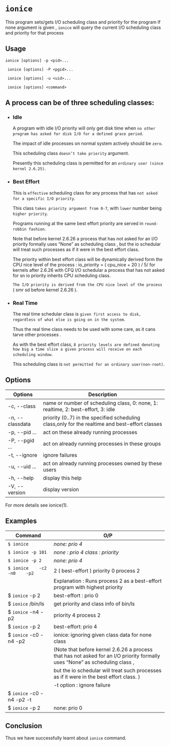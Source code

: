 # `ionice`

This program sets/gets I/O scheduling class and priority for the program If none argument is given , `ionice` will query the current I/O scheduling class and priority for that process

## Usage

 `ionice [options] -p <pid>...`
 
` ionice [options] -P <pgid>...`

` ionice [options] -u <uid>...`

` ionice [options] <command>`


## A process can be of three scheduling classes:
- ### Idle
		
	A program with idle I/O priority will only get disk time when `no other program has asked for disk I/O for a defined grace period`.
	
	The impact of idle processes on normal system actively should be `zero`.
	
	This scheduling class `doesn’t take priority` argument.
	
	Presently this scheduling class is permitted for an `ordinary user (since kernel 2.6.25)`.
- ### Best Effort
		
	This is `effective` scheduling class for any process that has `not asked for a specific I/O priority`.
	
	This class `takes priority argument from 0-7`, with `lower` number being `higher priority`.
	
	Programs running at the same best effort priority are served in `round- robbin fashion`.
	
	Note that before kernel 2.6.26  a process that has not asked for an I/O priority formally uses “None” as scheduling class , but the io schedular will treat such processes as if it were in the best effort class. 
	
	The priority within best effort class will be dynamically derived form the CPU nice level of the process : io_priority = ( cpu_nice + 20 ) / 5/
	for kernels after 2.6.26 with CFQ I/O schedular a process that has not asked for sn io priority inherits CPU scheduling class.
	
	`The I/O priority is derived from the CPU nice level of the process` ( smr sd before kernel 2.6.26 ).

- ### Real Time
		
	The real time schedular class is `given first access to disk, regardless of what else is going on in the system`.
	
	Thus the real time class needs to be used with some care, as it cans tarve other processes .
	
	As with the best effort class, `8 priority levels are defined denoting how big a time slice a given process will receive on each scheduling window`.	
	
	This scheduling class is `not permitted for an ordinary user(non-root)`.

## Options
| Options | Description |
|---|---|
| -c, --class <class>   | name or number of scheduling class, 0: none, 1: realtime, 2: best-effort, 3: idle|
| -n, --classdata <num> | priority (0..7) in the specified scheduling class,only for the realtime and best-effort classes|
| -p, --pid <pid>...    | act on these already running processes|
| -P, --pgid <pgrp>...  | act on already running processes in these groups|
| -t, --ignore          | ignore failures|
| -u, --uid <uid>...    | act on already running processes owned by these users|
| -h, --help            | display this help|
| -V, --version         | display version|

For more details see ionice(1).


## Examples
| Command | O/P |
|---|---|	
|`$ ionice` |*none: prio 4*|
|`$ ionice -p 101`|*none : prio 4* *class : priority*|
|`$ ionice -p 2` |*none: prio 4*|
|`$ ionice    -c2    -n0    -p2`|2 ( best-effort )	priority 0	process 2 |
||Explanation :	 Runs process 2 as a best-effort program with highest priority|
|$ `ionice` -p 2|best-effort : prio 0|
|$ `ionice` /bin/ls|get priority and class info of bin/ls |
|$ `ionice` -n4 -p2|priority 4	process 2 |
|$ `ionice` -p 2|  best-effort: prio 4|
|$ `ionice` -c0 -n4 -p2|ionice: ignoring given class data for none class|
||(Note that before kernel 2.6.26  a process that has not asked for an I/O priority formally uses “None” as scheduling class , |
||but the io schedular will treat such processes as if it were in the best effort class. )|
||-t option : ignore failure|
|$ `ionice` -c0 -n4 -p2 -t| | 
|$ `ionice` -p 2|none: prio 0|

## Conclusion
  
 Thus we have successfully learnt about `ionice` command.
